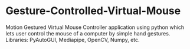 # Gesture-Controlled-Virtual-Mouse
Motion Gestured Virtual Mouse Controller application using python which lets user control the mouse of a computer by simple hand gestures. Libraries: PyAutoGUI, Mediapipe, OpenCV, Numpy, etc.
